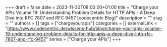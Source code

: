 +++ 
draft = false
date = 2023-11-30T08:00:00+01:00
title = "Charge your APIs Volume 19: Understanding Problem Details for HTTP APIs - A Deep Dive into RFC 7807 and RFC 9457 [codecentric Blog]"
description = ""
slug = ""
authors = []
tags = ["chargeyourapis"]
categories = []
externalLink = "https://www.codecentric.de/wissens-hub/blog/charge-your-apis-volume-19-understanding-problem-details-for-http-apis-a-deep-dive-into-rfc-7807-and-rfc-9457"
series = ["Charge your APIs"]
+++
